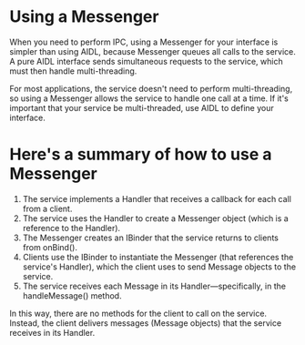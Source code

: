 # Using a Messenger

When you need to perform IPC, using a Messenger for your interface is simpler than using AIDL, 
because Messenger queues all calls to the service. A pure AIDL interface sends simultaneous 
requests to the service, which must then handle multi-threading.

For most applications, the service doesn't need to perform multi-threading, so using a Messenger allows 
the service to handle one call at a time. If it's important that your service be multi-threaded, 
use AIDL to define your interface.


# Here's a summary of how to use a Messenger

1.  The service implements a Handler that receives a callback for each call from a client.
2.  The service uses the Handler to create a Messenger object (which is a reference to the Handler).
3.  The Messenger creates an IBinder that the service returns to clients from onBind().
4.  Clients use the IBinder to instantiate the Messenger (that references the service's Handler), 
    which the client uses to send Message objects to the service.
5.  The service receives each Message in its Handler—specifically, in the handleMessage() method.


In this way, there are no methods for the client to call on the service. Instead, 
the client delivers messages (Message objects) that the service receives in its Handler.
